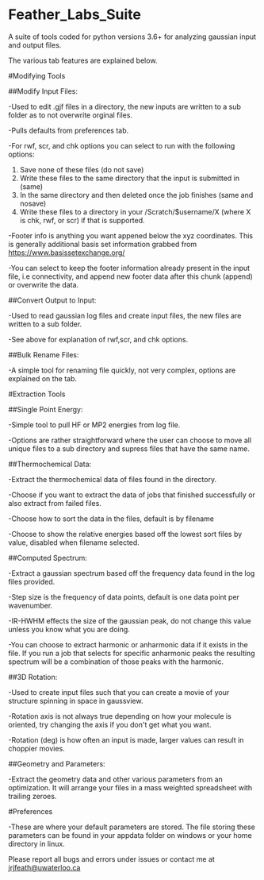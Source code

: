 # Feather_Labs_Suite
A suite of tools coded for python versions 3.6+ for analyzing gaussian input and output files.

The various tab features are explained below.

#Modifying Tools

##Modify Input Files:

-Used to edit .gjf files in a directory, the new inputs are written to a sub folder as to not overwrite orginal files.

-Pulls defaults from preferences tab. 

-For rwf, scr, and chk options you can select to run with the following options:
  1. Save none of these files (do not save)
  2. Write these files to the same directory that the input is submitted in (same)
  3. In the same directory and then deleted once the job finishes (same and nosave)
  4. Write these files to a directory in your /Scratch/$username/X (where X is chk, rwf, or scr) if that is supported.
  
-Footer info is anything you want appened below the xyz coordinates. This is generally additional basis set information grabbed from https://www.basissetexchange.org/

-You can select to keep the footer information already present in the input file, i.e connectivity, and append new footer data after this chunk (append) or overwrite the data.

##Convert Output to Input:

-Used to read gaussian log files and create input files, the new files are written to a sub folder.

-See above for explanation of rwf,scr, and chk options.

##Bulk Rename Files:

-A simple tool for renaming file quickly, not very complex, options are explained on the tab.

#Extraction Tools

##Single Point Energy:

-Simple tool to pull HF or MP2 energies from log file.

-Options are rather straightforward where the user can choose to move all unique files to a sub directory and supress files that have the same name.

##Thermochemical Data:

-Extract the thermochemical data of files found in the directory.

-Choose if you want to extract the data of jobs that finished successfully or also extract from failed files.

-Choose how to sort the data in the files, default is by filename

-Choose to show the relative energies based off the lowest sort files by value, disabled when filename selected.

##Computed Spectrum:

-Extract a gaussian spectrum based off the frequency data found in the log files provided.

-Step size is the frequency of data points, default is one data point per wavenumber.

-IR-HWHM effects the size of the gaussian peak, do not change this value unless you know what you are doing.

-You can choose to extract harmonic or anharmonic data if it exists in the file. If you run a job that selects for specific anharmonic peaks the resulting spectrum will be a combination of those peaks with the harmonic.

##3D Rotation:

-Used to create input files such that you can create a movie of your structure spinning in space in gaussview.

-Rotation axis is not always true depending on how your molecule is oriented, try changing the axis if you don't get what you want.

-Rotation (deg) is how often an input is made, larger values can result in choppier movies.

##Geometry and Parameters:

-Extract the geometry data and other various parameters from an optimization. It will arrange your files in a mass weighted spreadsheet with trailing zeroes. 

#Preferences

-These are where your default parameters are stored. The file storing these parameters can be found in your appdata folder on windows or your home directory in linux.

Please report all bugs and errors under issues or contact me at jrjfeath@uwaterloo.ca

